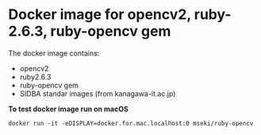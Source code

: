 # Docker image for opencv2, ruby-2.6.3, ruby-opencv gem

The docker image contains:
- opencv2
- ruby2.6.3
- ruby-opencv gem
- SIDBA standar images (from kanagawa-it.ac.jp)

**To test docker image run on macOS**

    docker run -it -eDISPLAY=docker.for.mac.localhost:0 mseki/ruby-opencv
